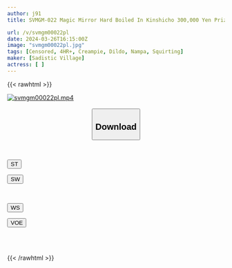 ```yaml
---
author: j91
title: SVMGM-022 Magic Mirror Hard Boiled In Kinshicho 300,000 Yen Prize Or Punishment Game Immediate Creampie Squirting Guess The Squirting Challenge From An Amateur Girl On The Street!

url: /v/svmgm00022pl
date: 2024-03-26T16:15:00Z
image: "svmgm00022pl.jpg"
tags: [Censored, 4HR+, Creampie, Dildo, Nampa, Squirting]
maker: [Sadistic Village]
actress: [ ]
---
```



{{< rawhtml >}}

<div class="video" data-videoid="OW8jVla3b7CZBmB">
    <a href="javascript:;">
        <img src="/v/svmgm00022pl/svmgm00022pl.jpg" width="WIDTH" height="HEIGHT" alt="svmgm00022pl.mp4" loading="lazy">
    </a>
</div>

<script type="text/javascript" src="https://j91.asia/asset/on-demand-st.js"></script>

<br>
  <link rel="stylesheet" href="https://j91.asia/asset/bs5.css">
  
  <center>
  <button class="btn btn-primary" type="button" data-bs-toggle="collapse" data-bs-target=".multi-collapse" aria-expanded="false" aria-controls="multiCollapseExample1 multiCollapseExample2"><h2>Download</h2></button></center>
</p>
<div class="row">
  <div class="col">
    <div class="collapse multi-collapse" id="multiCollapseExample1">
      <div class="card card-body">
	      	      <br>
<div class="buttons">  
<p><a href="https://streamtape.to/v/OW8jVla3b7CZBmB" target="_blank"><button class="btn-hover color-3"><i class="fa fa-download"></i> ST</button></a></p>
<p><a href="https://asnwish.com/4yrp4ycrijoh" target="_blank"><button class="btn-hover color-2"><i class="fa fa-download"></i> SW</button></a></p></div>
    </div>
  </div>
</div>
  <div class="col">
    <div class="collapse multi-collapse" id="multiCollapseExample2">
      <div class="card card-body">
	      <br>
<div class="buttons">
<p><a href="https://wolfstream.tv/i5j5g4fan2q2"><button class="btn-hover color-9"><i class="fa fa-download"></i> WS</button></a></p>
<p><a href="https://voe.sx/d0bt3rdemxfm"><button class="btn-hover color-8"><i class="fa fa-download"></i> VOE</button></a></p></div>
<br><br>
      </div>
    </div>
  </div>
</div>

{{< /rawhtml >}}